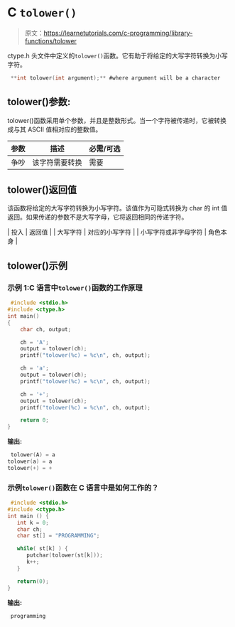 # C `tolower()`

> 原文：<https://learnetutorials.com/c-programming/library-functions/tolower>

ctype.h 头文件中定义的`tolower()`函数。它有助于将给定的大写字符转换为小写字符。

```c
 **int tolower(int argument);** #where argument will be a character 

```

## tolower()参数:

tolower()函数采用单个参数，并且是整数形式。当一个字符被传递时，它被转换成与其 ASCII 值相对应的整数值。

| 参数 | 描述 | 必需/可选 |
| --- | --- | --- |
| 争吵 | 该字符需要转换 | 需要 |

## tolower()返回值

该函数将给定的大写字符转换为小写字符。该值作为可隐式转换为 char 的 int 值返回。如果传递的参数不是大写字母，它将返回相同的传递字符。

| 投入 | 返回值 |
| 大写字符 | 对应的小写字符 |
| 小写字符或非字母字符 | 角色本身 |

## tolower()示例

### 示例 1:C 语言中`tolower()`函数的工作原理

```c
 #include <stdio.h>
#include <ctype.h>
int main()
{
    char ch, output;

    ch = 'A';
    output = tolower(ch);
    printf("tolower(%c) = %c\n", ch, output);

    ch = 'a';
    output = tolower(ch);
    printf("tolower(%c) = %c\n", ch, output);

    ch = '+';
    output = tolower(ch);
    printf("tolower(%c) = %c\n", ch, output);

    return 0;
} 

```

**输出:**

```c
 tolower(A) = a
tolower(a) = a
tolower(+) = + 
```

### 示例`tolower()`函数在 C 语言中是如何工作的？

```c
 #include <stdio.h>
#include <ctype.h>
int main () {
   int k = 0;
   char ch;
   char st[] = "PROGRAMMING";

   while( st[k] ) {
      putchar(tolower(st[k]));
      k++;
   }

   return(0);
} 

```

**输出:**

```c
 programming 
```